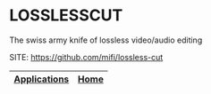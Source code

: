 # LOSSLESSCUT
 
 The swiss army knife of lossless video/audio editing
 
 SITE: https://github.com/mifi/lossless-cut

 | [Applications](https://portable-linux-apps.github.io/apps.html) | [Home](https://portable-linux-apps.github.io)
 | --- | --- |
